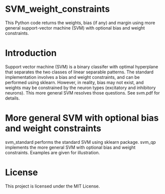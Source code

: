 # SVM_weight_constraints

This Python code returns the weights, bias (if any) and margin using more general support-vector machine (SVM) with optional bias and weight constraints.

# Introduction
Support vector machine (SVM) is a binary classifer with optimal hyperplane that separates the two classes of linear separable patterns. The standard implementation involves a bias and weight constraints, and can be performed using sklearn. However, in reality, bias may not exist, and weights may be constrained by the neuron types (excitatory and inhibitory neurons). This more general SVM resolves those questions. See svm.pdf for details.  

# More general SVM with optional bias and weight constraints
svm_standard performs the standard SVM using sklearn package. svm_qp implements the more general SVM with optional bias and weight constraints. Examples are given for illustration.

# License
This project is licensed under the MIT License.
